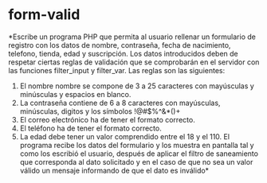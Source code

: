 # form-valid
*Escribe un programa PHP que permita al usuario rellenar un formulario de registro con los datos de nombre, contraseña, fecha de nacimiento, telefono, tienda, edad y suscripción. 
Los datos introducidos deben de respetar ciertas reglas de validación que se comprobarán en el servidor con las funciones filter_input y filter_var. Las reglas son las siguientes:
1. El nombre nombre se compone de 3 a 25 caracteres con mayúsculas y minúsculas y espacios en blanco.
2. La contraseña contiene de 6 a 8 caracteres con mayúsculas, minúsculas, digitos y los símbolos !@#$%^&*()+
3. El correo electrónico ha de tener el formato correcto.
4. El teléfono ha de tener el formato correcto.
4. La edad debe tener un valor comprendido entre el 18 y el 110.
El programa recibe los datos del formulario y los muestra en pantalla tal y como los escribió el usuario, después de aplicar el filtro de saneamiento que corresponda al dato solicitado 
  y en el caso de que no sea un valor válido un mensaje informando de que el dato es inválido*

